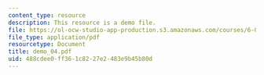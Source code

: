 ```yaml
---
content_type: resource
description: This resource is a demo file.
file: https://ol-ocw-studio-app-production.s3.amazonaws.com/courses/6-002-circuits-and-electronics-spring-2007/488cdee0ff361c8227e2483e9b45b80d_demo_04.pdf
file_type: application/pdf
resourcetype: Document
title: demo_04.pdf
uid: 488cdee0-ff36-1c82-27e2-483e9b45b80d
---
```

